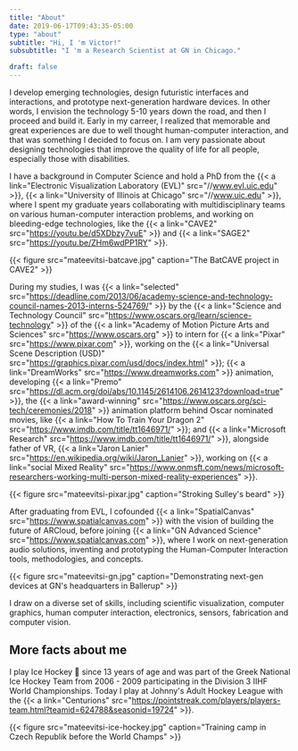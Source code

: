 ```yaml
---
title: "About"
date: 2019-06-17T09:43:35-05:00
type: "about"
subtitle: "Hi, I 'm Victor!"
subsubtitle: "I 'm a Research Scientist at GN in Chicago."

draft: false
---
```


I develop emerging technologies, design futuristic interfaces and interactions, and prototype next-generation hardware devices. In other words, I envision the technology 5-10 years down the road, and then I proceed and build it. Early in my carreer, I realized that memorable and great experiences are due to well thought human-computer interaction, and that was something I decided to focus on. I am very passionate about designing technologies that improve the quality of life for all people, especially those with disabilities.  

I have a background in Computer Science and hold a PhD from the {{< a link="Electronic Visualization Laboratory (EVL)" src="//www.evl.uic.edu" >}}, {{< a link="University of Illinois at Chicago" src="//www.uic.edu" >}}, where I spent my graduate years collaborating with multidisciplinary teams on various human-computer interaction problems, and working on bleeding-edge technologies, like the {{< a link="CAVE2" src="https://youtu.be/d5XDbzy7vuE" >}} and {{< a link="SAGE2" src="https://youtu.be/ZHm6wdPP1RY" >}}. 

{{< figure src="mateevitsi-batcave.jpg" caption="The BatCAVE project in CAVE2" >}}

During my studies, I was {{< a link="selected" src="https://deadline.com/2013/06/academy-science-and-technology-council-names-2013-interns-524769/" >}} by the {{< a link="Science and Technology Council" src="https://www.oscars.org/learn/science-technology" >}} of the {{< a link="Academy of Motion Picture Arts and Sciences" src="https://www.oscars.org" >}} to  intern for {{< a link="Pixar" src="https://www.pixar.com" >}}, working on the {{< a link="Universal Scene Description (USD)" src="https://graphics.pixar.com/usd/docs/index.html" >}}; {{< a link="DreamWorks" src="https://www.dreamworks.com" >}} animation, developing {{< a link="Premo" src="https://dl.acm.org/doi/abs/10.1145/2614106.2614123?download=true" >}}, the {{< a link="award-winning" src="https://www.oscars.org/sci-tech/ceremonies/2018" >}} animation platform behind Oscar nominated movies, like {{< a link="How To Train Your Dragon 2" src="https://www.imdb.com/title/tt1646971/" >}}; and {{< a link="Microsoft Research" src="https://www.imdb.com/title/tt1646971/" >}}, alongside father of VR, {{< a link="Jaron Lanier" src="https://en.wikipedia.org/wiki/Jaron_Lanier" >}}, working on {{< a link="social Mixed Reality" src="https://www.onmsft.com/news/microsoft-researchers-working-multi-person-mixed-reality-experiences" >}}. 

{{< figure src="mateevitsi-pixar.jpg" caption="Stroking Sulley's beard" >}}

After graduating from EVL, I cofounded {{< a link="SpatialCanvas" src="https://www.spatialcanvas.com" >}} with the vision of building the future of ARCloud, before joining {{< a link="GN Advanced Science" src="https://www.spatialcanvas.com" >}}, where I work on next-generation audio solutions, inventing and prototyping the Human-Computer Interaction tools, methodologies, and concepts. 

{{< figure src="mateevitsi-gn.jpg" caption="Demonstrating next-gen devices at GN's headquarters in Ballerup" >}}

I draw on a diverse set of skills, including scientific visualization, computer graphics, human computer interaction, electronics, sensors, fabrication and computer vision.

## More facts about me
I play Ice Hockey 🏒 since 13 years of age and was part of the Greek National Ice Hockey Team from 2006 - 2009 participating in the Division 3 IIHF World Championships. Today I play at Johnny's Adult Hockey League with the {{< a link="Centurions" src="https://pointstreak.com/players/players-team.html?teamid=624788&seasonid=19724"  >}}. 

{{< figure src="mateevitsi-ice-hockey.jpg" caption="Training camp in Czech Republik before the World Champs" >}}

